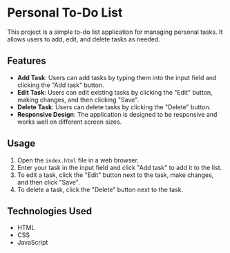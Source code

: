 # Personal To-Do List

This project is a simple to-do list application for managing personal tasks. It allows users to add, edit, and delete tasks as needed.

## Features

- **Add Task**: Users can add tasks by typing them into the input field and clicking the "Add task" button.
- **Edit Task**: Users can edit existing tasks by clicking the "Edit" button, making changes, and then clicking "Save".
- **Delete Task**: Users can delete tasks by clicking the "Delete" button.
- **Responsive Design**: The application is designed to be responsive and works well on different screen sizes.

## Usage

1. Open the `index.html` file in a web browser.
2. Enter your task in the input field and click "Add task" to add it to the list.
3. To edit a task, click the "Edit" button next to the task, make changes, and then click "Save".
4. To delete a task, click the "Delete" button next to the task.

## Technologies Used

- HTML
- CSS
- JavaScript



